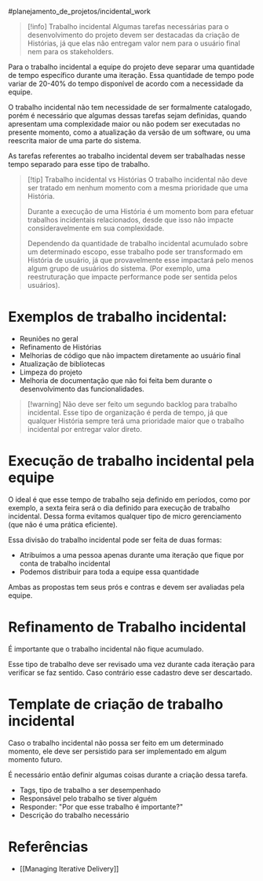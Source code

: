 #planejamento_de_projetos/incidental_work 

> [!info] Trabalho incidental
> Algumas tarefas necessárias para o desenvolvimento do projeto devem ser destacadas da criação de Histórias, já que elas não entregam valor nem para o usuário final nem para os stakeholders.

Para o trabalho incidental a equipe do projeto deve separar uma quantidade de tempo específico durante uma iteração. Essa quantidade de tempo pode variar de 20-40% do tempo disponível de acordo com a necessidade da equipe.

O trabalho incidental não tem necessidade de ser formalmente catalogado, porém é necessário que algumas dessas tarefas sejam definidas, quando apresentam uma complexidade maior ou não podem ser executadas no presente momento, como a atualização da versão de um software, ou uma reescrita maior de uma parte do sistema.

As tarefas referentes ao trabalho incidental devem ser trabalhadas nesse tempo separado para esse tipo de trabalho.

> [!tip] Trabalho incidental vs Histórias
> O trabalho incidental não deve ser tratado em nenhum momento com a mesma prioridade que uma História. 
> 
> Durante a execução de uma História é um momento bom para efetuar trabalhos incidentais relacionados, desde que isso não impacte consideravelmente em sua complexidade.
> 
> Dependendo da quantidade de trabalho incidental acumulado sobre um determinado escopo, esse trabalho pode ser transformado em História de usuário, já que provavelmente esse impactará pelo menos algum grupo de usuários do sistema. (Por exemplo, uma reestruturação que impacte performance pode ser sentida pelos usuários).

# Exemplos de trabalho incidental:

- Reuniões no geral
- Refinamento de Histórias
- Melhorias de código que não impactem diretamente ao usuário final
- Atualização de bibliotecas
- Limpeza do projeto
- Melhoria de documentação que não foi feita bem durante o desenvolvimento das funcionalidades.

> [!warning] Não deve ser feito um segundo backlog para trabalho incidental.
> Esse tipo de organização é perda de tempo, já que qualquer História sempre terá uma prioridade maior que o trabalho incidental por entregar valor direto.

# Execução de trabalho incidental pela equipe

O ideal é que esse tempo de trabalho seja definido em períodos, como por exemplo, a sexta feira será o dia definido para execução de trabalho incidental. Dessa forma evitamos qualquer tipo de micro gerenciamento (que não é uma prática eficiente).

Essa divisão do trabalho incidental pode ser feita de duas formas:

- Atribuímos a uma pessoa apenas durante uma iteração que fique por conta de trabalho incidental
- Podemos distribuir para toda a equipe essa quantidade

Ambas as propostas tem seus prós e contras e devem ser avaliadas pela equipe.

# Refinamento de Trabalho incidental

É importante que o trabalho incidental não fique acumulado. 

Esse tipo de trabalho deve ser revisado uma vez durante cada iteração para verificar se faz sentido. Caso contrário esse cadastro deve ser descartado.

# Template de criação de trabalho incidental

Caso o trabalho incidental não possa ser feito em um determinado momento, ele deve ser persistido para ser implementado em algum momento futuro.

É necessário então definir algumas coisas durante a criação dessa tarefa.

- Tags, tipo de trabalho a ser desempenhado
- Responsável pelo trabalho se tiver alguém
- Responder: "Por que esse trabalho é importante?"
- Descrição do trabalho necessário

# Referências

- [[Managing Iterative Delivery]]

